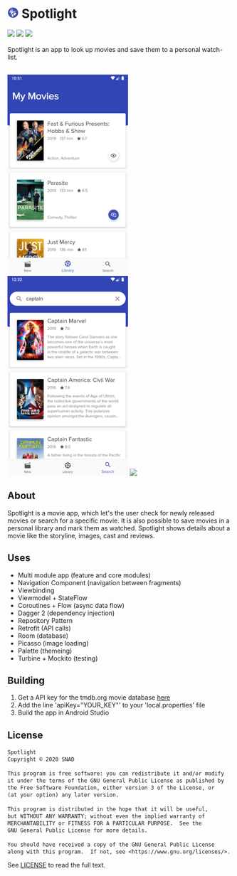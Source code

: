 # <img src="screenshots/spotlightIcon.png" height="25"> Spotlight

![](https://img.shields.io/badge/Platform-Android-brightgreen) ![](https://img.shields.io/badge/Version-1.0-brightgreen) ![](https://img.shields.io/badge/License-GNU_v3.0-blue)
<br /><br />
Spotlight is an app to look up movies and save them to a personal watch-list.
<br /><br />

<p float="left">
<img src="screenshots/library.png" height="450">
<img src="screenshots/search.png" height="450">
<img src="screenshots/movieDetails.gif" height="450">
</p>

## About

Spotlight is a movie app, which let's the user check for newly released movies or search for a specific movie. It is also possible to save movies in a personal library and mark them as watched.
Spotlight shows details about a movie like the storyline, images, cast and reviews.


## Uses

- Multi module app (feature and core modules)
- Navigation Component (navigation between fragments)
- Viewbinding
- Viewmodel + StateFlow
- Coroutines + Flow (async data flow)
- Dagger 2 (dependency injection)
- Repository Pattern
- Retrofit (API calls)
- Room (database)
- Picasso (image loading)
- Palette (themeing)
- Turbine + Mockito (testing)

## Building

1. Get a API key for the tmdb.org movie database [here](https://www.themoviedb.org/settings/api)
2. Add the line 'apiKey="YOUR_KEY"' to your 'local.properties' file
3. Build the app in Android Studio

## License

```
Spotlight
Copyright © 2020 SNAD

This program is free software: you can redistribute it and/or modify
it under the terms of the GNU General Public License as published by
the Free Software Foundation, either version 3 of the License, or
(at your option) any later version.

This program is distributed in the hope that it will be useful,
but WITHOUT ANY WARRANTY; without even the implied warranty of
MERCHANTABILITY or FITNESS FOR A PARTICULAR PURPOSE.  See the
GNU General Public License for more details.

You should have received a copy of the GNU General Public License
along with this program.  If not, see <https://www.gnu.org/licenses/>.
```
See [LICENSE](LICENSE.md) to read the full text.
